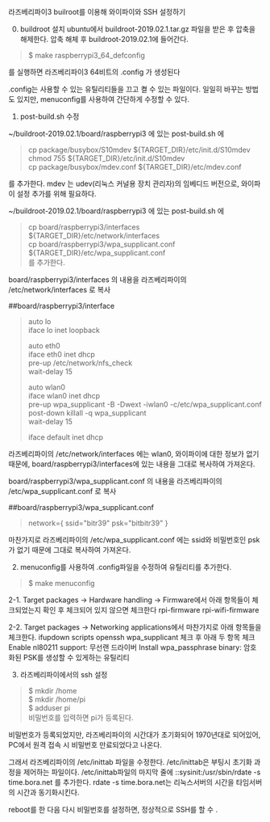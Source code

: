 라즈베리파이3 builroot를 이용해 와이파이와 SSH 설정하기


0. buildroot 설치
ubuntu에서 buildroot-2019.02.1.tar.gz 파일을 받은 후 압축을 해제한다.
압축 해체 후 buildroot-2019.02.1에 들어간다.

>  $ make raspberrypi3_64_defconfig

를 실행하면 라즈베리파이3 64비트의 .config 가 생성된다

.config는 사용할 수 있는 유틸리티들을 끄고 켤 수 있는 파일이다.
일일히 바꾸는 방법도 있지만, menuconfig를 사용하여 간단하게 수정할 수 있다.



1. post-build.sh 수정

~/buildroot-2019.02.1/board/raspberrypi3 에 있는 post-build.sh 에 

>cp package/busybox/S10mdev ${TARGET_DIR}/etc/init.d/S10mdev  
>chmod 755 ${TARGET_DIR}/etc/init.d/S10mdev  
>cp package/busybox/mdev.conf ${TARGET_DIR}/etc/mdev.conf  

를 추가한다. 
mdev 는 udev(리눅스 커널용 장치 관리자)의 임베디드 버전으로, 와이파이 설정 추가를 위해 필요하다.


~/buildroot-2019.02.1/board/raspberrypi3 에 있는 post-build.sh 에 
>cp board/raspberrypi3/interfaces ${TARGET_DIR}/etc/network/interfaces  
>cp board/raspberrypi3/wpa_supplicant.conf ${TARGET_DIR}/etc/wpa_supplicant.conf  
를 추가한다.

board/raspberrypi3/interfaces 의 내용을 라즈베리파이의 /etc/network/interfaces 로 복사

##board/raspberrypi3/interface
>auto lo  
>iface lo inet loopback  
>   
>auto eth0  
>iface eth0 inet dhcp  
>        pre-up /etc/network/nfs_check  
>        wait-delay 15  
>  
>auto wlan0  
>iface wlan0 inet dhcp  
>        pre-up wpa_supplicant -B -Dwext -iwlan0 -c/etc/wpa_supplicant.conf  
>        post-down killall -q wpa_supplicant  
>        wait-delay 15  
>  
>iface default inet dhcp  

라즈베리파이의 /etc/network/interfaces 에는 wlan0, 와이파이에 대한 정보가 없기 때문에,
board/raspberrypi3/interfaces에 있는 내용을 그대로 복사하여 가져온다.

board/raspberrypi3/wpa_supplicant.conf 의 내용을 라즈베리파이의 /etc/wpa_supplicant.conf 로 복사

##board/raspberrypi3/wpa_supplicant.conf
>network={ 
> ssid="bitr39" 
> psk="bitbitr39" 
>} 

마찬가지로 라즈베리파이의 /etc/wpa_supplicant.conf 에는 ssid와 비밀번호인 psk가 없기 때문에 그대로 복사하여 가져온다.

2. menuconfig를 사용하여 .config파일을 수정하여 유틸리티를 추가한다.
>  $ make menuconfig  

2-1. Target packages -> Hardware handling -> Firmware에서 아래 항목들이 체크되었는지 확인 후 체크되어 있지 않으면 체크한다
rpi-firmware
rpi-wifi-firmware

2-2. Target packages -> Networking applications에서 마찬가지로 아래 항목들을 체크한다.
ifupdown scripts
openssh
wpa_supplicant 체크 후 아래 두 항목 체크
Enable nl80211 support: 무선랜 드라이버
Install wpa_passphrase binary: 암호화된 PSK를 생성할 수 있게하는 유틸리티

3. 라즈베리파이에서의 ssh 설정

>  $ mkdir /home  
>  $ mkdir /home/pi  
>  $ adduser pi  
비밀번호를 입력하면 pi가 등록된다.

비밀번호가 등록되었지만, 라즈베리파이의 시간대가 초기화되어 1970년대로 되어있어, PC에서 원격 접속 시 비밀번호 만료되었다고 나온다.

그래서 라즈베리파이의 /etc/inittab 파일을 수정한다.
/etc/inittab은 부팅시 초기화 과정을 제어하는 파일이다.
/etc/inittab파일의 마지막 줄에 ::sysinit:/usr/sbin/rdate -s time.bora.net 를 추가한다.
rdate -s time.bora.net는 리눅스서버의 시간을 타임서버의 시간과 동기화시킨다.

reboot를 한 다음 다시 비밀번호를 설정하면, 정상적으로 SSH를 할 수 .
